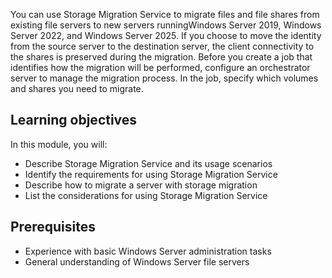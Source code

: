 You can use Storage Migration Service to migrate files and file shares from existing file servers to new servers runningWindows Server 2019, Windows Server 2022, and Windows Server 2025. If you choose to move the identity from the source server to the destination server, the client connectivity to the shares is preserved during the migration. Before you create a job that identifies how the migration will be performed, configure an orchestrator server to manage the migration process. In the job, specify which volumes and shares you need to migrate.

## Learning objectives

In this module, you will:

- Describe Storage Migration Service and its usage scenarios
- Identify the requirements for using Storage Migration Service
- Describe how to migrate a server with storage migration
- List the considerations for using Storage Migration Service

## Prerequisites

- Experience with basic Windows Server administration tasks
- General understanding of Windows Server file servers
